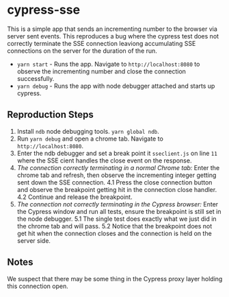 # cypress-sse

This is a simple app that sends an incrementing number to the browser via server sent events.
This reproduces a bug where the cypress test does not correctly terminate the SSE connection leaviong accumulating SSE connections on the server for the duration of the run.

- `yarn start` - Runs the app. Navigate to `http://localhost:8080` to observe the incrementing number and close the connection successfully.
- `yarn debug` - Runs the app with node debugger attached and starts up cypress.

## Reproduction Steps

1. Install `ndb` node debugging tools. `yarn global ndb`.
2. Run `yarn debug` and open a chrome tab. Navigate to `http://localhost:8080`.
3. Enter the ndb debugger and set a break point it `sseclient.js` on line `11` where the SSE cient handles the close event on the response.
4. *The connection correctly terminating in a normal Chrome tab:* Enter the chrome tab and refresh, then observe the incrementing integer getting sent down the SSE connection.
   4.1 Press the close connection button and observe the breakpoint getting hit in the connection close handler.
   4.2 Continue and release the breakpoint.
5. *The connection not correctly terminating in the Cypress browser:* Enter the Cypress window and run all tests, ensure the breakpoint is still set in the node debugger.
   5.1 The single test does exactly what we just did in the chrome tab and will pass.
   5.2 Notice that the breakpoint does not get hit when the connection closes and the connection is held on the server side.

## Notes

We suspect that there may be some thing in the Cypress proxy layer holding this connection open.
